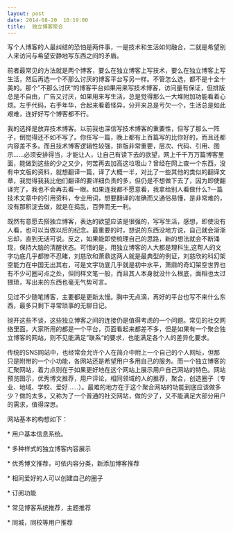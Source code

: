 ```yaml
---
layout: post
date: 2014-08-20  10:19:00
title:  独立博客聚合
---
```



写个人博客的人最纠结的恐怕是两件事，一是技术和生活如何融合，二就是希望别人来访问与希望安静地写东西之间的矛盾。


前者最常见的方法就是两个博客，要么在独立博客上写技术，要么在独立博客上写生活，然后再选一个不那么讨厌的博客平台写另一样。不管怎么选，都不是十全十美的。那个”不那么讨厌“的博客平台如果用来写技术博客，访问量有保证，但排版总是不自由，广告又讨厌，如果用来写生活，总是觉得那么一大堆附加功能看着心烦。左手代码，右手年华，合起来看着怪异，分开来总是亏欠一个，生活总是如此艰难，连好好写个博客都不行。

我的选择是放弃技术博客。以前我也深信写技术博客的重要性，但写了那么一阵子，倒觉得还不如不写了。你任写一篇，晚上都有上百篇写的比你好的，而且还都内容差不多。而且技术博客逻辑性较强，排版非常重要，层次、代码、引用、图示……必须安排得当，才能让人，让自己有读下去的欲望，网上千千万万篇博客里面，能做到这些的少之又少，何苦再去加高这垃圾山？曾经在网上查一个东西，没有中文版的资料，就想翻译一篇，译了大概一半，对比了一些其他的类似的翻译文章，我觉得我我比他们翻译的要详细负责的多，但仍是不想做下去了，因为即使翻译完了，我也不会再去看一眼。如果连我都不愿意看，我拿给别人看做什么?一篇技术文章中的引用资料，专业用词，想要翻译的准确而又通俗易懂，是非常难的，没有那积淀去做，就是在捣乱，百弊而无一利。

既然有意愿去搭独立博客，表达的欲望应该是很强的，写写生活，感想，即使没有人看，也可以当做以后的纪念。最重要的时，想说的东西没地方说，自己就会渐渐忘却，直到无话可说。反之，如果能即使梳理自己的思路，新的想法就会不断涌现，保持大脑的清醒状态。可惜的是，用独立博客的人大都是理科生,这帮人的文字功底几乎都惨不忍睹，刘慈欣和萧鼎这两人就是最典型的例证，刘慈欣的科幻架空能力在中国无出其右，可是文字功底几乎就是初中水平，萧鼎的奇幻架空世界也有不少可圈可点之处，但同样文笔一般，而且其人本身就没什么根底，面相也太过猥琐，写出来的东西也毫无气势可言。

见过不少随笔博客，主要都是更新太慢。胸中无点滴，再好的平台也写不来什么东西，最多只剩下寻常琐事的无聊日记。

抛开这些不谈，这些独立博客之间的连接仍是值得考虑的一个问题。常见的社交网络里面，大家所用的都是一个平台，页面看起来都差不多，但是如果有一个聚合独立博客的网站，则不见能满足”联系“的要求，也能满足各个人的差异化要求。

传统的SNS网站中，也经常会允许个人在简介中附上一个自己的个人网址，但那只是附带的一个小功能，各网站还是希望用户多用自己的服务。而一个独立博客的汇聚网站，着力点则在于如果更好地在这个网站上展示用户自己网站的特色。网站预览图示，优秀博文推荐，用户评论，相同领域的人的推荐，聚合，创造圈子（专业、地域、学校、爱好……）。最难的地方在于这个聚合网站的功能到底应该做多少？做的太多，又称为了一个普通的社交网站，做的少了，又不能满足大部分用户的需求，值得深思。

网站基本的构想如下：

\* 用户基本信息系统。

\* 多种样式的独立博客内容展示

\* 优秀博文推荐，可依内容分类，新添加博客推荐

\* 相同爱好的人可以创建自己的圈子

\* 订阅功能

\* 常见博客系统推荐，主题推荐

\* 同城，同校等用户推荐


